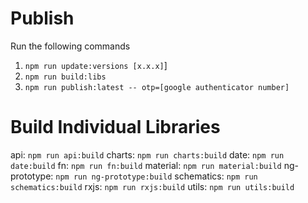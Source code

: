 # Publish

Run the following commands

1. `npm run update:versions [x.x.x]`]
2. `npm run build:libs`
3. `npm run publish:latest -- otp=[google authenticator number]`

# Build Individual Libraries

api: `npm run api:build`
charts: `npm run charts:build`
date: `npm run date:build`
fn: `npm run fn:build`
material: `npm run material:build`
ng-prototype: `npm run ng-prototype:build`
schematics: `npm run schematics:build`
rxjs: `npm run rxjs:build`
utils: `npm run utils:build`
